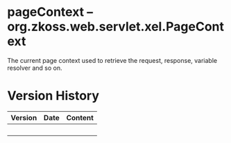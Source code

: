 # pageContext – <javadoc type="interface">org.zkoss.web.servlet.xel.PageContext</javadoc>

The current page context used to retrieve the request, response,
variable resolver and so on.

# Version History

| Version | Date | Content |
|---------|------|---------|
|         |      |         |
